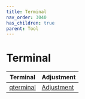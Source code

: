 ```yaml
---
title: Terminal
nav_order: 3040
has_children: true
parent: Tool
---
```



# Terminal

| Terminal | Adjustment |
| --- | --- |
| [qterminal](https://samwhelp.github.io/lubuntu-adjustment/read/subject/tool/terminal/qterminal.html) | [Adjustment](https://github.com/samwhelp/lubuntu-adjustment/tree/main/prototype/main/tool-config/part/qterminal) |

